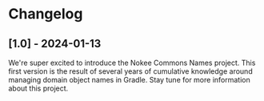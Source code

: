 # Changelog

## [1.0] - 2024-01-13

We're super excited to introduce the Nokee Commons Names project.
This first version is the result of several years of cumulative knowledge around managing domain object names in Gradle.
Stay tune for more information about this project.
